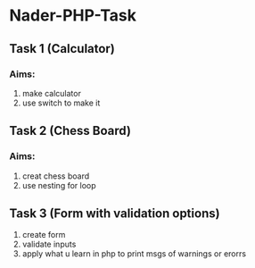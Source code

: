 # Nader-PHP-Task

## Task 1 (Calculator)

### Aims:
1. make calculator 
2. use switch to make it 

## Task 2 (Chess Board)

### Aims:
1. creat chess board
2. use nesting for loop

## Task 3 (Form with validation options)
1. create form
2. validate inputs 
3. apply what u learn in php to print msgs of warnings or erorrs



